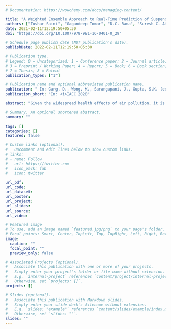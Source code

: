 ```yaml
---
# Documentation: https://wowchemy.com/docs/managing-content/

title: "A Weighted Ensemble Approach to Real-Time Prediction of Suspended Particulate Matter"
authors: ["Tushar Saini", "Gagandeep Tomar", "D.C. Rana", "Suresh C. Attri", "Pratik Chaturvedi", "Varun Dutt"]
date: 2021-02-11T12:19:50+05:30
doi: "https://doi.org/10.1007/978-981-16-0401-0_29"

# Schedule page publish date (NOT publication's date).
publishDate: 2022-02-11T12:19:50+05:30

# Publication type.
# Legend: 0 = Uncategorized; 1 = Conference paper; 2 = Journal article;
# 3 = Preprint / Working Paper; 4 = Report; 5 = Book; 6 = Book section;
# 7 = Thesis; 8 = Patent
publication_types: ["1"]

# Publication name and optional abbreviated publication name.
publication: " In: Garg, D., Wong, K., Sarangapani, J., Gupta, S.K. (eds) Advanced Computing. IACC 2020. Communications in Computer and Information Science, vol 1367. Springer, Singapore."
publication_short: "In: <i>IACC 2020"

abstract: "Given the widespread health effects of air pollution, it is imperative to predict air pollution ahead of time. A number of time-series forecasting models have been developed to predict air-pollution. However, an evaluation of individual and ensemble models for real-time air pollution forecasting lacks in the literature. The primary objective of this research is to develop and test individual and ensemble time-series forecasting models for real-time forecasting of air pollution ahead in time. Air pollution data of suspended particulate matter (PM2.5) over 5-years from Beijing, China was used for model comparisons. The PM2.5-time-series was split as the first 80% for training and the latter 20% for testing time-series forecasting models. Five individual time-series forecasting models, namely, Multilayer Perceptron (MLP), Convolution Neural Network (CNN), Long-Short Term Memory (LSTM), and Seasonal Autoregressive Integrated Moving Average (SARIMA) were developed. Also, a new weighted ensemble model of these individual models was developed. Among the individual models, results revealed that both during training and test, the CNN performed the best, and this model was followed by the LSTM, MLP, and SARIMA models. Furthermore, the weighted ensemble model performed the best among all models. We highlight the potential of using the weighted ensemble approach for real-time forecasting of suspended particulate matter."

# Summary. An optional shortened abstract.
summary: ""

tags: []
categories: []
featured: false

# Custom links (optional).
#   Uncomment and edit lines below to show custom links.
# links:
# - name: Follow
#   url: https://twitter.com
#   icon_pack: fab
#   icon: twitter

url_pdf:
url_code:
url_dataset:
url_poster:
url_project:
url_slides:
url_source:
url_video:

# Featured image
# To use, add an image named `featured.jpg/png` to your page's folder.
# Focal points: Smart, Center, TopLeft, Top, TopRight, Left, Right, BottomLeft, Bottom, BottomRight.
image:
  caption: ""
  focal_point: ""
  preview_only: false

# Associated Projects (optional).
#   Associate this publication with one or more of your projects.
#   Simply enter your project's folder or file name without extension.
#   E.g. `internal-project` references `content/project/internal-project/index.md`.
#   Otherwise, set `projects: []`.
projects: []

# Slides (optional).
#   Associate this publication with Markdown slides.
#   Simply enter your slide deck's filename without extension.
#   E.g. `slides: "example"` references `content/slides/example/index.md`.
#   Otherwise, set `slides: ""`.
slides: ""
---
```

